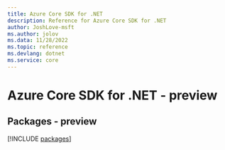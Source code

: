```yaml
---
title: Azure Core SDK for .NET
description: Reference for Azure Core SDK for .NET
author: JoshLove-msft
ms.author: jolov
ms.data: 11/28/2022
ms.topic: reference
ms.devlang: dotnet
ms.service: core
---
```

# Azure Core SDK for .NET - preview
## Packages - preview
[!INCLUDE [packages](core-index.md)]